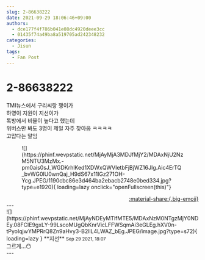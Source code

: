 ```yaml
---
slug: 2-86638222
date: 2021-09-29 18:06:46+09:00
authors:
  - dce177f4f786b041e08dc4920deee3cc
  - 01435f74a49ba8a519705ad242348232
categories:
  - Jisun
tags:
  - Fan Post
---
```


# 2-86638222

<div class="post-container" markdown="1">
<div class="content-container md-sidebar__scrollwrap" markdown="1">

TMI뉴스에서 구리씨랑 꽹이가<br>하영이 지원이 지선이가<br>톡방에서 비율이 높다고 했는데<br>위버스만 봐도 3명이 제일 자주 찾아옴 ㅋㅋㅋㅋ<br>고맙다는 말임
<figure markdown="1">
![](https://phinf.wevpstatic.net/MjAyMjA3MDJfMjY2/MDAxNjU2NzM5NTU3MzMx.-pm0ais0sJ_WGDKrhlKed1XDWxQWVIetbFjBjWZ16JIg.Aic4ErTQ_bvWG0lU0wnQaj_H9dS67x11lGz271OH-Ycg.JPEG/1190cbc86e3d464ba2ebacb2748e0bed334.jpg?type=e1920){ loading=lazy onclick="openFullscreen(this)"}
</figure>


</div>
</div>

<div style="text-align: right;" markdown="1">
<a href="https://weverse.io/fromis9/fanpost/2-86638222" style="text-align: right;">:material-share:{.big-emoji}</a>
</div>
---

<div class="comments-container md-sidebar__scrollwrap" markdown="1">
<div class="comment" markdown="1">
<div class='id-container' markdown="1">
![](https://phinf.wevpstatic.net/MjAyNDEyMTlfMTE5/MDAxNzM0NTgzMjY0NDEy.08FClE9gxLY-99LscoMUgQbKnrVicLFFWSqmAi3eGLEg.hXV0n-tPyoIqjwYMPRrQ8Zn9aHvy3-B2llL4LWAZ_bEg.JPEG/image.jpg?type=s72){ loading=lazy }
**<span class="artist">지선</span>** <small>Sep 29 2021, 18:07</small><br>
</div>
<div class='comment-body' markdown="1">
그르게...😶
</div>
</div>
</div>
---
